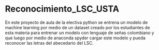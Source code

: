 # Reconocimiento_LSC_USTA
En este proyecto de aula de la electiva python se entrena un modelo de machine learning por medio de un dataset creado por los estudiantes de esta materia para entrenar un modelo con lenguaje de señas colombiano y que luego por medio de anaconda spyder cargar este modelo y pueda reconocer las letras del abecedario del LSC.
